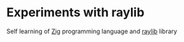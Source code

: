 # Experiments with raylib 
Self learning of [Zig](https://ziglang.org/) programming language and [raylib](https://www.raylib.com/) library
